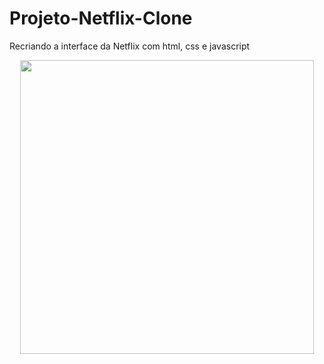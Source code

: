 # Projeto-Netflix-Clone
 Recriando a interface da Netflix com html, css e javascript
<p align="center">
  <img width="470" heigth="300" src="/assets/to_readme/ezgif.com-gif-maker.gif">
 </p>
